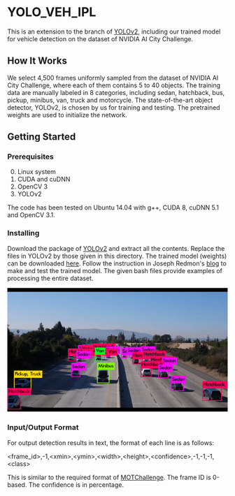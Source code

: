 # YOLO_VEH_IPL

This is an extension to the branch of [YOLOv2](https://github.com/pjreddie/darknet), including our trained model for vehicle detection on the dataset of NVIDIA AI City Challenge. 

## How It Works

We select 4,500 frames uniformly sampled from the dataset of NVIDIA AI City Challenge, where each of them contains 5 to 40 objects. The training data are manually labeled in 8 categories, including sedan, hatchback, bus, pickup, minibus, van, truck and motorcycle. The state-of-the-art object detector, YOLOv2, is chosen by us for training and testing. The pretrained weights are used to initialize the network. 

## Getting Started

### Prerequisites

0. Linux system
1. CUDA and cuDNN
2. OpenCV 3
3. YOLOv2

The code has been tested on Ubuntu 14.04 with g++, CUDA 8, cuDNN 5.1 and OpenCV 3.1. 

### Installing

Download the package of [YOLOv2](https://github.com/pjreddie/darknet) and extract all the contents. Replace the files in YOLOv2 by those given in this directory. The trained model (weights) can be downloaded [here](https://drive.google.com/file/d/1VKBZyJ0s2ejx3FWgr-r3iJ-Tu0QFokvd/view?usp=sharing). Follow the instruction in Joseph Redmon's [blog](https://pjreddie.com/darknet/yolov2/) to make and test the trained model. The given bash files provide examples of processing the entire dataset.  

<div align="center">
    <img src="demo.png", width="1000">
</div>

### Input/Output Format

For output detection results in text, the format of each line is as follows:

\<frame_id\>,-1,\<xmin\>,\<ymin\>,\<width\>,\<height\>,\<confidence\>,-1,-1,-1,\<class\>

This is similar to the required format of [MOTChallenge](https://motchallenge.net/). The frame ID is 0-based. The confidence is in percentage. 